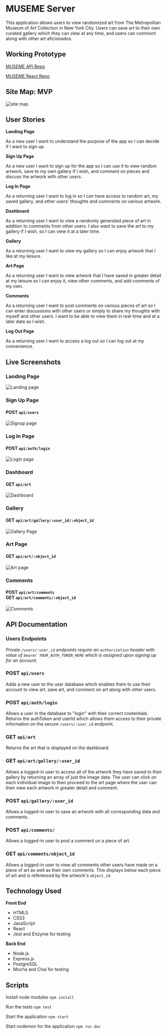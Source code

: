 # MUSEME Server

This application allows users to view randomized art from The Metropolitan Museum of Art Collection in New York City. Users can save art to their own curated gallery which they can view at any time, and users can comment along with other art aficionados.

## Working Prototype
[MUSEME API Repo](https://github.com/brandiherrera/museum-app-full-stack-capstone-server)

[MUSEME React Repo](https://github.com/brandiherrera/museum-app-full-stack-capstone-react)

<!-- [Live MUSEME Application]() -->

## Site Map: MVP

<img src="./screenshots/site-map.png" alt="site map">

## User Stories

**Landing Page**

As a new user I want to understand the purpose of the app so I can decide if I want to sign up.

**Sign Up Page**

As a new user I want to sign up for the app so I can use it to view random artwork, save to my own gallery if I wish, and comment on pieces and discuss the artwork with other users.

**Log In Page**

As a returning user I want to log in so I can have access to random art, my saved gallery, and other users' thoughts and comments on various artwork.

**Dashboard**

As a returning user I want to view a randomly generated piece of art in addition to comments from other users. I also want to save the art to my gallery if I wish, so I can view it at a later time.

**Gallery**

As a returning user I want to view my gallery so I can enjoy artwork that I like at my leisure.

**Art Page**

As a returning user I want to view artwork that I have saved in greater detail at my leisure so I can enjoy it, view other comments, and add comments of my own.

**Comments**

As a returning user I want to post comments on various pieces of art so I can enter discussions with other users or simply to share my thoughts with myself and other users. I want to be able to view them in real-time and at a later date as I wish.

**Log Out Page**

As a returning user I want to access a log out so I can log out at my convenience.

## Live Screenshots

### **Landing Page**

<img src="./screenshots/landing-page.png" alt="Landing page">

### **Sign Up Page**

#### POST `api/users`

<img src="./screenshots/signup.png" alt="Signup page">

### **Log In Page**

#### POST `api/auth/login`

<img src="./screenshots/login.png" alt="Login page">

### **Dashboard**

#### GET `api/art` <br> 
<!-- ----------------TODO: RANDOM GENERATOR HERE? ---------------- -->

<img src="./screenshots/dashboard.png" alt="Dashboard">

### **Gallery**

#### GET `api/art/gallery/:user_id/:object_id` <br> 
<!-- ----------------TODO: DELETE HERE? ---------------- -->

<img src="./screenshots/gallery.png" alt="Gallery Page">

### **Art Page**

#### GET `api/art/:object_id`

<img src="./screenshots/art-page.png" alt="Art page">

### **Comments**

#### POST `api/art/comments` <br> GET `api/art/comments/:object_id`

<img src="./screenshots/comments.png" alt="Comments">

## API Documentation

### Users Endpoints
*Private `/users/:user_id` endpoints require an `authorization` header with value of `bearer YOUR_AUTH_TOKEN_HERE` which is assigned upon signing up for an account.*

### POST `api/users`

Adds a new user to the user database which enables them to use their account to view art, save art, and comment on art along with other users. 

### POST `api/auth/login`

Allows a user in the database to "login" with their correct credentials. Returns the authToken and userId which allows them access to their private information on the secure `/users/:user_id` endpoint.

### GET `api/art`

Returns the art that is displayed on the dashboard. 
<!-- ----------------TODO: Include the random art generator details here ---------------- -->

<!-- **Example response**
```JSON
{
    "": "",
    "": "",
    "": "",
    "": "",
    "": ,
    "": "",
    "": "",
    "": "",
    "": ""
}
``` -->

### GET `api/art/gallery/:user_id`

Allows a logged-in user to access all of the artwork they have saved to their gallery by returning an array of just the image data. The user can click on each individual image to then proceed to the art page where the user can then view each artwork in greater detail and comment.

<!-- **Example response**
```JSON
{
    "": "",
    "": "",
    "": "",
    "": "",
    "": ,
    "": "",
    "": "",
    "": "",
    "": ""
}
``` -->

<!---------------TODO: ### DELETE `api/art/gallery/:user_id/:object_id` ------------------>

<!-- Allows a logged-in user to delete a saved art id using the `object_id` of the corresponding record.

A successful `DELETE` responds with `204 No Content`. -->

### POST `api/gallery/:user_id`

Allows a logged-in user to save an artwork with all corresponding data and comments.

<!-- **Example request**
```JSON
{
    "": "",
    "": "",
    "": "",
    "": "",
    "": ,
    "": "",
    "": "",
    "": "",
    "": ""
}
``` -->

<!-- **Example response**
```JSON
{
    "": "",
    "": "",
    "": "",
    "": "",
    "": ,
    "": "",
    "": "",
    "": "",
    "": ""
}
``` -->

### POST `api/comments/`

Allows a logged-in user to post a comment on a piece of art.

<!-- **Example request**
```JSON
{
    "": "",
    "": "",
    "": "",
    "": "",
    "": ,
    "": "",
    "": "",
    "": "",
    "": ""
}
``` -->

<!-- **Example response**
```JSON
{
    "": "",
    "": "",
    "": "",
    "": "",
    "": ,
    "": "",
    "": "",
    "": "",
    "": ""
}
``` -->

### GET `api/comments/object_id`

Allows a logged-in user to view all comments other users have made on a piece of art as well as their own comments. This displays below each piece of art and is referenced by the artwork's `object_id`.

<!-- **Example request**
```JSON
{
    "": "",
    "": "",
    "": "",
    "": "",
    "": ,
    "": "",
    "": "",
    "": "",
    "": ""
}
``` -->

<!-- **Example response**
```JSON
{
    "": "",
    "": "",
    "": "",
    "": "",
    "": ,
    "": "",
    "": "",
    "": "",
    "": ""
}
``` -->

## Technology Used

<b>Front End</b>
* HTML5
* CSS3
* JavaScript
* React
* Jest and Enzyme for testing
  
<b>Back End</b>
* Node.js
* Express.js
* PostgreSQL
* Mocha and Chai for testing

## Scripts

Install node modules `npm install`

Run the tests `npm test`

Start the application `npm start`

Start nodemon for the application `npm run dev`